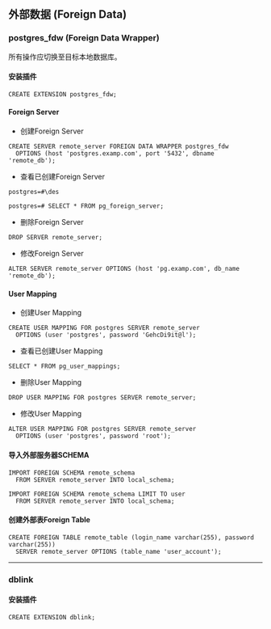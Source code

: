 ## 外部数据 (Foreign Data)

### postgres_fdw (Foreign Data Wrapper)
所有操作应切换至目标本地数据库。
#### 安装插件
```
CREATE EXTENSION postgres_fdw;
```

#### Foreign Server
* 创建Foreign Server

```
CREATE SERVER remote_server FOREIGN DATA WRAPPER postgres_fdw
  OPTIONS (host 'postgres.examp.com', port '5432', dbname 'remote_db');
```

* 查看已创建Foreign Server

```
postgres=#\des
```
```
postgres=# SELECT * FROM pg_foreign_server;
```

* 删除Foreign Server

```
DROP SERVER remote_server;
```

* 修改Foreign Server

```
ALTER SERVER remote_server OPTIONS (host 'pg.examp.com', db_name 'remote_db');
```

#### User Mapping
* 创建User Mapping

```
CREATE USER MAPPING FOR postgres SERVER remote_server
  OPTIONS (user 'postgres', password 'GehcDi9it@l');
```

* 查看已创建User Mapping

```
SELECT * FROM pg_user_mappings;
```

* 删除User Mapping

```
DROP USER MAPPING FOR postgres SERVER remote_server;
```

* 修改User Mapping

```
ALTER USER MAPPING FOR postgres SERVER remote_server
  OPTIONS (user 'postgres', password 'root');
```

#### 导入外部服务器SCHEMA

```
IMPORT FOREIGN SCHEMA remote_schema
  FROM SERVER remote_server INTO local_schema;

IMPORT FOREIGN SCHEMA remote_schema LIMIT TO user
  FROM SERVER remote_server INTO local_schema;
```

#### 创建外部表Foreign Table

```
CREATE FOREIGN TABLE remote_table (login_name varchar(255), password varchar(255))
  SERVER remote_server OPTIONS (table_name 'user_account');
```

***

### dblink
#### 安装插件
```
CREATE EXTENSION dblink;
```
